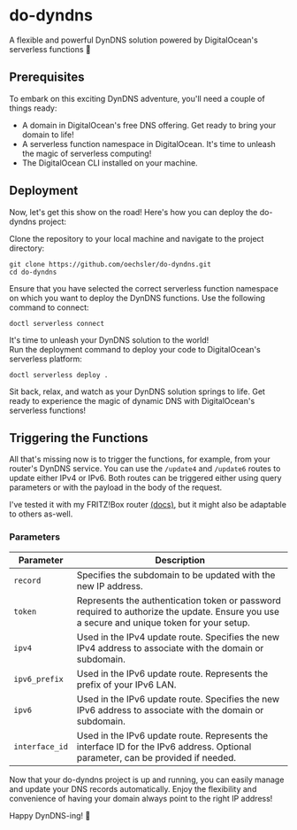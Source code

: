 # do-dyndns

A flexible and powerful DynDNS solution powered by DigitalOcean's serverless functions 🚀

## Prerequisites

To embark on this exciting DynDNS adventure, you'll need a couple of things ready:

- A domain in DigitalOcean's free DNS offering. Get ready to bring your domain to life!
- A serverless function namespace in DigitalOcean. It's time to unleash the magic of serverless computing!
- The DigitalOcean CLI installed on your machine.

## Deployment

Now, let's get this show on the road! Here's how you can deploy the do-dyndns project:

Clone the repository to your local machine and navigate to the project directory:

```shell
git clone https://github.com/oechsler/do-dyndns.git
cd do-dyndns
```

Ensure that you have selected the correct serverless function namespace on which you want to deploy the DynDNS functions. Use the following command to connect:

```shell
doctl serverless connect
``` 

It's time to unleash your DynDNS solution to the world!  
Run the deployment command to deploy your code to DigitalOcean's serverless platform:

```shell
doctl serverless deploy .
``` 

Sit back, relax, and watch as your DynDNS solution springs to life. Get ready to experience the magic of dynamic DNS with DigitalOcean's serverless functions!

## Triggering the Functions

All that's missing now is to trigger the functions, for example, from your router's DynDNS service. You can use the `/update4` and `/update6` routes to update either IPv4 or IPv6.
Both routes can be triggered either using query parameters or with the payload in the body of the request.

I've tested it with my FRITZ!Box router [(docs)](https://avm.de/service/wissensdatenbank/dok/FRITZ-Box-7590/30_Dynamic-DNS-in-FRITZ-Box-einrichten/), but it might also be adaptable to others as-well.
  
### Parameters
  
| Parameter       | Description                                                                                                                                                                                                                   |
| --------------- | ----------------------------------------------------------------------------------------------------------------------------------------------------------------------------------------------------------------------------- |
| `record`        | Specifies the subdomain to be updated with the new IP address.                                                                                                                                                       |
| `token`         | Represents the authentication token or password required to authorize the update. Ensure you use a secure and unique token for your setup.                                                                                    |
| `ipv4`          | Used in the IPv4 update route. Specifies the new IPv4 address to associate with the domain or subdomain.                                                                                                                      |
| `ipv6_prefix`   | Used in the IPv6 update route. Represents the prefix of your IPv6 LAN.                                                                                                                                                         |
| `ipv6`          | Used in the IPv6 update route. Specifies the new IPv6 address to associate with the domain or subdomain.                                                                                                                      |
| `interface_id`  | Used in the IPv6 update route. Represents the interface ID for the IPv6 address. Optional parameter, can be provided if needed.                                                                                                |


Now that your do-dyndns project is up and running, you can easily manage and update your DNS records automatically. 
Enjoy the flexibility and convenience of having your domain always point to the right IP address!

Happy DynDNS-ing! 🎉
